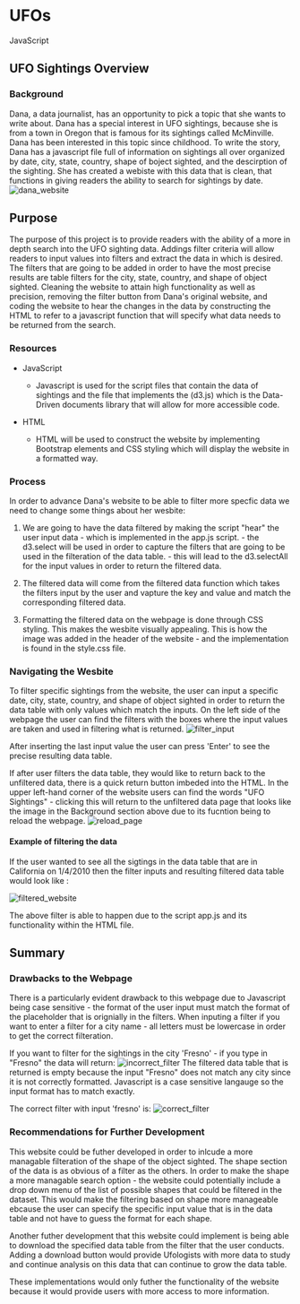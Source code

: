 # UFOs
JavaScript

## UFO Sightings Overview 
### Background
Dana, a data journalist, has an opportunity to pick a topic that she wants to write about. Dana has a special interest in UFO sightings, because she is from a town in Oregon that is famous for its sightings called McMinville. Dana has been interested in this topic since childhood.
To write the story, Dana has a javascript file full of information on sightings all over organized by date, city, state, country, shape of boject sighted, and the descirption of the sighting. She has created a webiste with this data that is clean, that functions in giving readers the ability to search for sightings by date.
![dana_website](static/images/dana_website.jpg)

## Purpose
The purpose of this project is to provide readers with the ability of a more in depth search into the UFO sighting data. Addings filter criteria will allow readers to input values into filters and extract the data in which is desired. The filters that are going to be added in order to have the most precise results are table filters for the city, state, country, and shape of object sighted. Cleaning the website to attain high functionality as well as precision, removing the filter button from Dana's original website, and coding the website to hear the changes in the data by constructing the HTML to refer to a javascript function that will specify what data needs to be returned from the search. 

### Resources

- JavaScript 
  - Javascript is used for the script files that contain the data of sightings and the file that implements the (d3.js) which is the Data-Driven documents library that will allow for more accessible code. 

- HTML
  - HTML will be used to construct the website by implementing Bootstrap elements and CSS styling which will display the website in a formatted way. 
  

### Process
In order to advance Dana's website to be able to filter more specfic data we need to change some things about her wesbite:
  1. We are going to have the data filtered by making the script "hear" the user input data - which is implemented in the app.js script. 
    - the d3.select will be used in order to capture the filters that are going to be used in the filteration of the data table. 
    - this will lead to the d3.selectAll for the input values in order to return the filtered data. 
  2. The filtered data will come from the filtered data function which takes the filters input by the user and vapture the key and value and match the corresponding filtered data. 
  
  3. Formatting the filtered data on the webpage is done through CSS styling. This makes the wesbite visually appealing. This is how the image was added in the header of the website - and the implementation is found in the style.css file. 
  
### Navigating the Wesbite
To filter specific sightings from the website, the user can input a specific date, city, state, country, and shape of object sighted in order to return the data table with only values which match the inputs. 
On the left side of the webpage the user can find the filters with the boxes where the input values are taken and used in filtering what is returned.
![filter_input](static/images/filter_input.png)


After inserting the last input value the user can press 'Enter' to see the precise resulting data table. 


If after user filters the data table, they would like to return back to the unfiltered data, there is a quick return button imbeded into the HTML. 
In the upper left-hand corner of the website users can find the words "UFO Sightings" - clicking this will return to the unfiltered data page that looks like the image in the Background section above due to its fucntion being to reload the webpage. 
![reload_page](static/images/reload_page.png)

#### Example of filtering the data 

If the user wanted to see all the sigtings in the data table that are in California on 1/4/2010 then the filter inputs and resulting filtered data table would look like :

![filtered_website](static/images/filtered_webiste.jpg)


The above filter is able to happen due to the script app.js and its functionality within the HTML file. 

## Summary

### Drawbacks to the Webpage 

There is a particularly evident drawback to this webpage due to Javascript being case sensitive - the format of the user input must match the format of the placeholder that is orignially in the filters. 
When inputing a filter if you want to enter a filter for a city name - all letters must be lowercase in order to get the correct filteration. 

If you want to filter for the sightings in the city 'Fresno' - if you type in "Fresno" the data will return:
![incorrect_filter](static/images/incorrect_filter.png)
The filtered data table that is returned is empty because the input "Fresno" does not match any city since it is not correctly formatted. Javascript is a case sensitive langauge so the input format has to match exactly.

The correct filter with input 'fresno' is:
![correct_filter](static/images/correct_filter.png)

### Recommendations for Further Development

This website could be futher developed in order to inlcude a more managable filteration of the shape of the object sighted.
The shape section of the data is as obvious of a filter as the others.
In order to make the shape a more managable search option - the website could potentially include a drop down menu of the list of possible shapes that could be filtered in the dataset.
This would make the filtering based on shape more manageable ebcause the user can specify the specific input value that is in the data table and not have to guess the format for each shape. 

Another futher development that this website could implement is being able to download the specified data table from the filter that the user conducts. Adding a download button would provide Ufologists with more data to study and continue analysis on this data that can continue to grow the data table. 

These implementations would only futher the functionality of the website because it would provide users with more access to more information.


